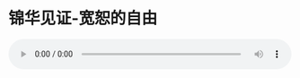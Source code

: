 # 锦华见证-宽恕的自由

<audio style="width: 100%;" preload="false" controls controlslist="nodownload"><source src="//cdn.simai.ml/audio/mp3/old/12371.mp3" type="audio/mpeg">Your browser does not support the audio element.</audio>


